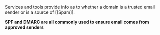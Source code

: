 Services and tools provide info as to whether a domain is a trusted email sender or is a source of [[Spam]].


**SPF and DMARC are all commonly used to ensure email comes from approved senders**

